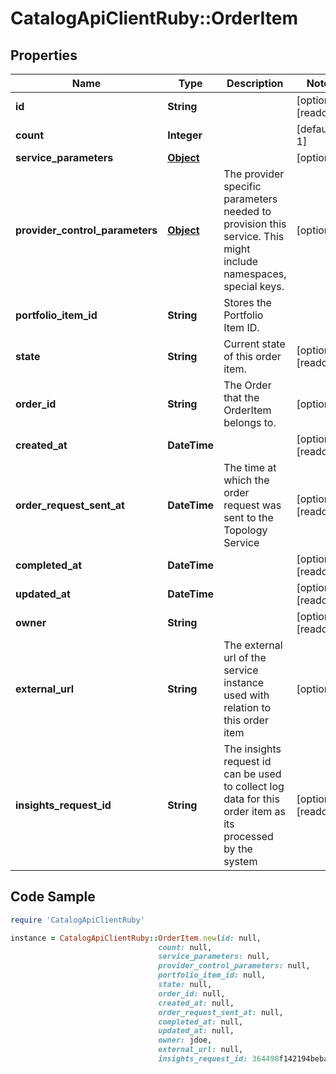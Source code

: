 # CatalogApiClientRuby::OrderItem

## Properties

Name | Type | Description | Notes
------------ | ------------- | ------------- | -------------
**id** | **String** |  | [optional] [readonly] 
**count** | **Integer** |  | [default to 1]
**service_parameters** | [**Object**](.md) |  | [optional] 
**provider_control_parameters** | [**Object**](.md) | The provider specific parameters needed to provision this service. This might include namespaces, special keys. | [optional] 
**portfolio_item_id** | **String** | Stores the Portfolio Item ID. | 
**state** | **String** | Current state of this order item. | [optional] [readonly] 
**order_id** | **String** | The Order that the OrderItem belongs to. | [optional] 
**created_at** | **DateTime** |  | [optional] [readonly] 
**order_request_sent_at** | **DateTime** | The time at which the order request was sent to the Topology Service | [optional] [readonly] 
**completed_at** | **DateTime** |  | [optional] [readonly] 
**updated_at** | **DateTime** |  | [optional] [readonly] 
**owner** | **String** |  | [optional] [readonly] 
**external_url** | **String** | The external url of the service instance used with relation to this order item | [optional] 
**insights_request_id** | **String** | The insights request id can be used to collect log data for this order item as its processed by the system | [optional] [readonly] 

## Code Sample

```ruby
require 'CatalogApiClientRuby'

instance = CatalogApiClientRuby::OrderItem.new(id: null,
                                 count: null,
                                 service_parameters: null,
                                 provider_control_parameters: null,
                                 portfolio_item_id: null,
                                 state: null,
                                 order_id: null,
                                 created_at: null,
                                 order_request_sent_at: null,
                                 completed_at: null,
                                 updated_at: null,
                                 owner: jdoe,
                                 external_url: null,
                                 insights_request_id: 364498f142194beba576833d7303abe5)
```


